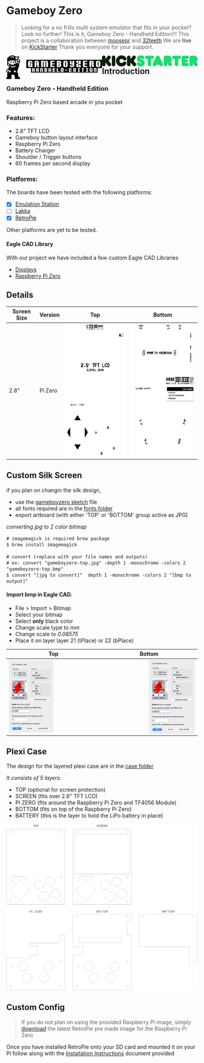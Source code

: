 # Gameboy Zero

> Looking for a no frills multi system emulator that fits in your pocket? Look no further! This is it, Gameboy Zero - Handheld Edition!!!
> This project is a collaboration between  [moosepr](https://github.com/moosepr/) and  [32teeth](https://github.com/32teeth)
> We are **live** on [KickStarter](https://www.kickstarter.com/projects/sparky/gameboy-zero-handheld-edition)
> Thank you everyone for your support.





<img src="images/gameboyzero-logo.jpg" width="50%" align="left">
<img src="images/kickstarter-logo.png" width="50%" align="right">





## Introduction

### Gameboy Zero - Handheld Edition
Raspberry Pi Zero based arcade in you pocket



### Features:

* 2.8" TFT LCD
* Gameboy button layout interface
* Raspberry Pi Zero
* Battery Charger
* Shoulder / Trigger buttons
* 60 frames per second display



### Platforms:

The boards have been tested with the following platforms:

- [x] [Emulation Station](http://www.emulationstation.org/)
- [ ] [Lakka](http://www.lakka.tv/)
- [x] [RetroPie](https://retropie.org.uk/)

Other platforms are yet to be tested.





#### Eagle CAD Library

With our project we have included a few custom Eagle CAD Libraries

* [Displays](/library/GameboyZeroHandheldDisplays.lbr)
* [Raspberry Pi Zero](/library/RPI-Zero.lbr)




## Details

| Screen Size | Version | Top                                      | Bottom                                   |
| ----------- | ------- | ---------------------------------------- | ---------------------------------------- |
| 2.8"        | Pi Zero | <img src="silks/gameboyzero-top.bmp" height="350"> | <img src="silks/gameboyzero-bottom.bmp" height="350"> |



## Custom Silk Screen

if you plan on changin the silk design,
* use the [gameboyzero sketch](design/gameboyzero) file
* all fonts required are in the  [fonts folder](fonts/)
* export artboard (with either 'TOP' or 'BOTTOM' group active as JPG)

*converting jpg to 2 color bitmap*
```shell
# imagemagick is required brew package
$ brew install imagemagick

# convert (replace with your file names and outputs)
# ex: convert "gameboyzero-top.jpg" -depth 1 -monochrome -colors 2 "gameboyzero-top.bmp"
$ convert "[jpg to convert]"  depth 1 -monochrome -colors 2 "[bmp to output]"
```



#### Import bmp in Eagle CAD.

* File > Import > Bitmap
* Select your bitmap
* Select **only** black color
* Change scale type to *mm*
* Change scale to *0.08575*
* Place it on layer layer 21 (tPlace) or 22 (bPlace)



| Top                                      | Bottom                                   |
| ---------------------------------------- | ---------------------------------------- |
| <img src="images/eagle-import-top.png" width="50%" align="left"> | <img src="images/eagle-import-bottom.png" width="50%" align="right"> |



## Plexi Case

The design for the layered plexi case are in the [case folder](/case)

*It consists of 5 layers:*
* TOP (optional for screen protection)
* SCREEN (fits over 2.8" TFT LCD)
* PI ZERO (fits around the Raspberry Pi Zero and TF4056 Module)
* BOTTOM (fits on top of the Raspberry Pi Zero)
* BATTERY (this is the layer to hold the LiPo battery in place)



<img src="case/gameboyzero-case.png">





## Custom Config

> If you do not plan on using the provided Raspberry Pi image, simply [download](https://retropie.org.uk/download/) the latest RetroPie pre made image for the Raspberry Pi Zero

Once you have installed RetroPie onto your SD card and mounted it on your Pi follow along with the [Installation Instructions](INSTALL.md) document provided
